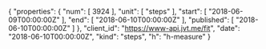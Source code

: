 {
  "properties": {
    "num": [
      3924
    ],
    "unit": [
      "steps"
    ],
    "start": [
      "2018-06-09T00:00:00Z"
    ],
    "end": [
      "2018-06-10T00:00:00Z"
    ],
    "published": [
      "2018-06-10T00:00:00Z"
    ]
  },
  "client_id": "https://www-api.jvt.me/fit",
  "date": "2018-06-10T00:00:00Z",
  "kind": "steps",
  "h": "h-measure"
}
